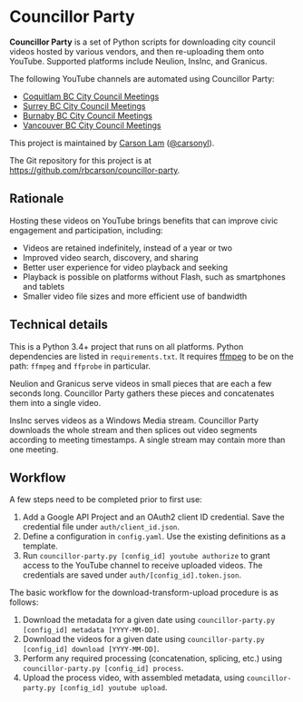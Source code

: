 Councillor Party
================

**Councillor Party** is a set of Python scripts for downloading city council videos hosted by various vendors,
and then re-uploading them onto YouTube. Supported platforms include Neulion, InsInc, and Granicus.

The following YouTube channels are automated using Councillor Party:

* [Coquitlam BC City Council Meetings](https://www.youtube.com/channel/UCMvE5ag8fWAoFxLbw62D9rw)
* [Surrey BC City Council Meetings](https://www.youtube.com/channel/UCvDEI1KAPS5CjzDhsXa1jdw)
* [Burnaby BC City Council Meetings](https://www.youtube.com/channel/UCk7Xv8-7kPMzDrEEjJfU2Qw)
* [Vancouver BC City Council Meetings](https://www.youtube.com/channel/UCAOvmwJyHEGhV_vUYv82HxA)

This project is maintained by [Carson Lam](https://www.carsonlam.ca) ([@carsonyl](https://twitter.com/carsonyl)).

The Git repository for this project is at https://github.com/rbcarson/councillor-party.

Rationale
---------

Hosting these videos on YouTube brings benefits that can improve civic engagement and participation,
including:

* Videos are retained indefinitely, instead of a year or two
* Improved video search, discovery, and sharing
* Better user experience for video playback and seeking
* Playback is possible on platforms without Flash, such as smartphones and tablets
* Smaller video file sizes and more efficient use of bandwidth

Technical details
-----------------

This is a Python 3.4+ project that runs on all platforms. Python dependencies are listed in `requirements.txt`.
It requires [ffmpeg](https://ffmpeg.org/) to be on the path: `ffmpeg` and `ffprobe` in particular. 

Neulion and Granicus serve videos in small pieces that are each a few seconds long.
Councillor Party gathers these pieces and concatenates them into a single video.

InsInc serves videos as a Windows Media stream.
Councillor Party downloads the whole stream and then splices out video segments according to meeting timestamps.
A single stream may contain more than one meeting.

Workflow
--------

A few steps need to be completed prior to first use:

1. Add a Google API Project and an OAuth2 client ID credential.
   Save the credential file under `auth/client_id.json`.
2. Define a configuration in `config.yaml`. Use the existing definitions as a template.
3. Run `councillor-party.py [config_id] youtube authorize`
   to grant access to the YouTube channel to receive uploaded videos.
   The credentials are saved under `auth/[config_id].token.json`.

The basic workflow for the download-transform-upload procedure is as follows:

1. Download the metadata for a given date using `councillor-party.py [config_id] metadata [YYYY-MM-DD]`.
2. Download the videos for a given date using `councillor-party.py [config_id] download [YYYY-MM-DD]`.
3. Perform any required processing (concatenation, splicing, etc.) using `councillor-party.py [config_id] process`.
4. Upload the process video, with assembled metadata, using `councillor-party.py [config_id] youtube upload`.

